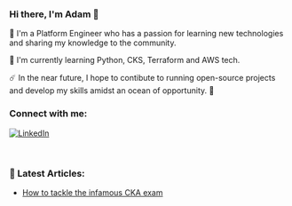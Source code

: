 ### Hi there, I'm Adam 👋

🔭 I'm a Platform Engineer who has a passion for learning new technologies and sharing my knowledge to the community.

🌱 I'm currently learning Python, CKS, Terraform and AWS tech.

☄️️ In the near future, I hope to contibute to running open-source projects and develop my skills amidst an ocean of opportunity. 🌊

### Connect with me:

<a href="https://www.linkedin.com/in/adam-osman-90/" target="_blank"><img alt="LinkedIn" src="https://img.shields.io/badge/LinkedIn-@adamosman-blue?style=flat&logo=linkedin"></a>

<br />

### 📕 Latest Articles:

<!-- BLOG-POST-LIST:START -->
- [How to tackle the infamous CKA exam](https://adam-osman.medium.com/how-to-tackle-the-infamous-cka-exam-b141699dc418?source=rss-10d2e62d3ecc------2)
<!-- BLOG-POST-LIST:END -->


[linkedin]: https://www.linkedin.com/in/adam-osman-90/
[website]: https://adam-osman.medium.com/

<!--
*mohamedA007/mohamedA007* is a ✨ special ✨ repository because its `README.md` (this file) appears on your GitHub profile.

Here are some ideas to get you started:

- 🔭 I’m currently working on ...
- 🌱 I’m currently learning ...
- 👯 I’m looking to collaborate on ...
- 🤔 I’m looking for help with ...
- 💬 Ask me about ...
- 📫 How to reach me: ...
- 😄 Pronouns: ...
- ⚡ Fun fact: ...
-->
